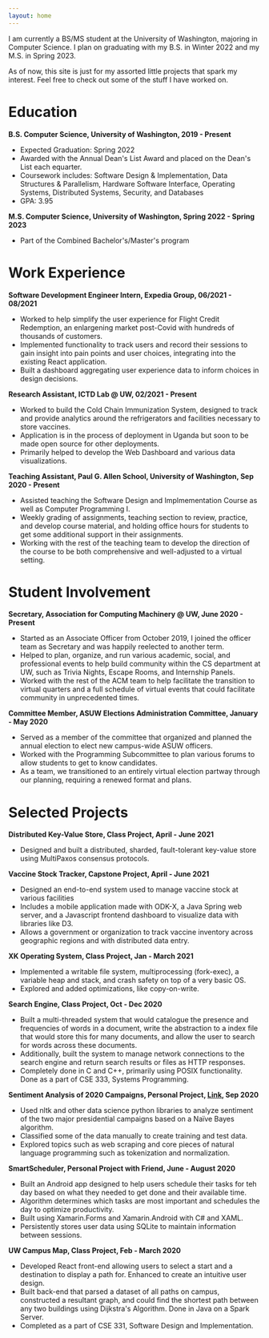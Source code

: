 ```yaml
---
layout: home
---
```


I am currently a BS/MS student at the University of Washington, majoring in Computer Science. I plan on graduating with my B.S. in Winter 2022 and my M.S. in Spring 2023. 

As of now, this site is just for my assorted little projects that spark my interest. Feel free to check out some of the stuff I have worked on.

Education
======
**B.S. Computer Science, University of Washington, 2019 - Present**
 * Expected Graduation: Spring 2022
 * Awarded with the Annual Dean's List Award and placed on the Dean's List each equarter.
 * Coursework includes: Software Design & Implementation, Data Structures & Parallelism, Hardware
Software Interface, Operating Systems, Distributed Systems, Security, and Databases
 * GPA: 3.95

**M.S. Computer Science, University of Washington, Spring 2022 - Spring 2023**
 * Part of the Combined Bachelor's/Master's program

Work Experience
======
**Software Development Engineer Intern, Expedia Group, 06/2021 - 08/2021**
 * Worked to help simplify the user experience for Flight Credit Redemption, an
enlargening market post-Covid with hundreds of thousands of customers.
 * Implemented functionality to track users and record their sessions to gain insight
into pain points and user choices, integrating into the existing React application.
 * Built a dashboard aggregating user experience data to inform choices in design
decisions.

**Research Assistant, ICTD Lab @ UW, 02/2021 - Present**
 * Worked to build the Cold Chain Immunization System, designed to track and provide
analytics around the refrigerators and facilities necessary to store vaccines.
 * Application is in the process of deployment in Uganda but soon to be made open source for other deployments.
 * Primarily helped to develop the Web Dashboard and various data visualizations.

 **Teaching Assistant, Paul G. Allen School, University of Washington, Sep 2020 - Present**
 * Assisted teaching the Software Design and Implmementation Course as well as Computer Programming I.
 * Weekly grading of assignments, teaching section to review, practice, and develop course material, and holding office hours for students to get some additional support in their assignments.
 * Working with the rest of the teaching team to develop the direction of the course to be both comprehensive and well-adjusted to a virtual setting.


Student Involvement
======
**Secretary, Association for Computing Machinery @ UW, June 2020 - Present**
* Started as an Associate Officer from October 2019, I joined the officer team as Secretary and was happily reelected to another term.
* Helped to plan, organize, and run various academic, social, and professional events to help build community within the CS department at UW, such as Trivia Nights, Escape Rooms, and Internship Panels.
* Worked with the rest of the ACM team to help facilitate the transition to virtual quarters and a full schedule of virtual events that could facilitate community in unprecedented times.

**Committee Member, ASUW Elections Administration Committee, January - May 2020**
* Served as a member of the committee that organized and planned the annual election to elect new campus-wide ASUW officers.
* Worked with the Programming Subcommittee to plan various forums to allow students to get to know candidates.
* As a team, we transitioned to an entirely virtual election partway through our planning, requiring a renewed format and plans.

Selected Projects
======
**Distributed Key-Value Store, Class Project, April - June 2021**
 * Designed and built a distributed, sharded, fault-tolerant key-value store using
MultiPaxos consensus protocols.

**Vaccine Stock Tracker, Capstone Project, April - June 2021**
 * Designed an end-to-end system used to manage vaccine stock at various facilities
 * Includes a mobile application made with ODK-X, a Java Spring web server, and a
Javascript frontend dashboard to visualize data with libraries like D3.
 * Allows a government or organization to track vaccine inventory across geographic regions and with distributed data entry.

**XK Operating System, Class Project, Jan - March 2021**
 * Implemented a writable file system, multiprocessing (fork-exec), a variable heap and
stack, and crash safety on top of a very basic OS.
 * Explored and added optimizations, like copy-on-write.

**Search Engine, Class Project, Oct - Dec 2020**
* Built a multi-threaded system that would catalogue the presence and frequencies of words in a document, write the abstraction to a index file that would store this for many documents, and allow the user to search for words across these documents.
* Additionally, built the system to manage network connections to the search engine and return search results or files as HTTP responses.
* Completely done in C and C++, primarily using POSIX functionality. Done as a part of CSE 333, Systems Programming.

**Sentiment Analysis of 2020 Campaigns, Personal Project, [Link](/2020/09/14/Sentiment-Analysis-of-Trump-and-Biden-Events.html), Sep 2020**
* Used nltk and other data science python libraries to analyze sentiment of the two major presidential campaigns based on a Naïve Bayes algorithm.
* Classified some of the data manually to create training and test data.
* Explored topics such as web scraping and core pieces of natural language programming such as tokenization and normalization.

**SmartScheduler, Personal Project with Friend, June - August 2020**
* Built an Android app designed to help users schedule their tasks for teh day based on what they needed to get done and their available time.
* Algorithm determines which tasks are most important and schedules the day to optimize productivity.
* Built using Xamarin.Forms and Xamarin.Android with C# and XAML.
* Persistently stores user data using SQLite to maintain information between sessions.

**UW Campus Map, Class Project, Feb - March 2020**
* Developed React front-end allowing users to select a start and a destination to display a path for. Enhanced to create an intuitive user design.
* Built back-end that parsed a dataset of all paths on campus, constructed a resultant graph, and could find the shortest path between any two buildings using Dijkstra's Algorithm. Done in Java on a Spark Server.
* Completed as a part of CSE 331, Software Design and Implementation.
